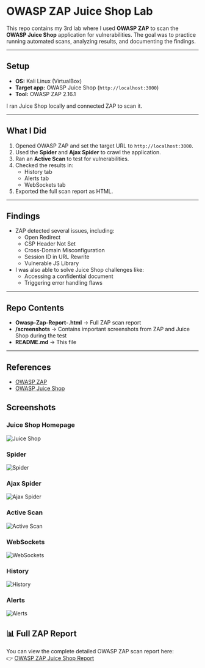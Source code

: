 # OWASP ZAP Juice Shop Lab

This repo contains my 3rd lab where I used **OWASP ZAP** to scan the **OWASP Juice Shop** application for vulnerabilities. The goal was to practice running automated scans, analyzing results, and documenting the findings.

---

## Setup
- **OS:** Kali Linux (VirtualBox)  
- **Target app:** OWASP Juice Shop (`http://localhost:3000`)  
- **Tool:** OWASP ZAP 2.16.1  

I ran Juice Shop locally and connected ZAP to scan it.

---

## What I Did
1. Opened OWASP ZAP and set the target URL to `http://localhost:3000`.
2. Used the **Spider** and **Ajax Spider** to crawl the application.
3. Ran an **Active Scan** to test for vulnerabilities.
4. Checked the results in:
   - History tab  
   - Alerts tab  
   - WebSockets tab  
5. Exported the full scan report as HTML.

---

## Findings
- ZAP detected several issues, including:
  - Open Redirect
  - CSP Header Not Set
  - Cross-Domain Misconfiguration
  - Session ID in URL Rewrite
  - Vulnerable JS Library  
- I was also able to solve Juice Shop challenges like:
  - Accessing a confidential document  
  - Triggering error handling flaws  

---

## Repo Contents
- **Owasp-Zap-Report-.html** → Full ZAP scan report  
- **/screenshots** → Contains important screenshots from ZAP and Juice Shop during the test  
- **README.md** → This file  

---

## References
- [OWASP ZAP](https://www.zaproxy.org/)  
- [OWASP Juice Shop](https://owasp.org/www-project-juice-shop/) 

## Screenshots

### Juice Shop Homepage
![Juice Shop](docs/screenshots/Owasp%20Juice%20Shop.jpg)

### Spider
![Spider](docs/screenshots/Spider.jpg)

### Ajax Spider
![Ajax Spider](docs/screenshots/Ajax%20Spider.jpg)

### Active Scan
![Active Scan](docs/screenshots/Active%20Scan.jpg)

### WebSockets
![WebSockets](docs/screenshots/WebSockets.jpg)

### History
![History](docs/screenshots/History.jpg)

### Alerts
![Alerts](docs/screenshots/Alerts.jpg)

## 📊 Full ZAP Report
You can view the complete detailed OWASP ZAP scan report here:  
👉 [OWASP ZAP Juice Shop Report](https://numanshaik-security.github.io/owasp-zap-juice-shop-lab/docs/owasp-zap-report.html)




